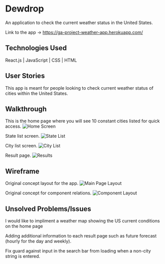 # Dewdrop
An application to check the current weather status in the United States.

Link to the app -> https://ga-project-weather-app.herokuapp.com/

## Technologies Used
React.js | JavaScript | CSS | HTML

## User Stories
This app is meant for people looking to check current weather status of cities within the United States.

## Walkthrough
This is the home page where you will see 10 constant cities listed for quick access.
![Home Screen](./read-me-images/home-screen.png)

State list screen.
![State List](./read-me-images/state-list.png)

City list screen.
![City List](./read-me-images/city-list.png)

Result page.
![Results](./read-me-images/result.png)

## Wireframe
Original concept layout for the app.
![Main Page Layout](./read-me-images/wireframe-main-layout.png)

Original concept for component relations.
![Component Layout](./read-me-images/wireframe-component-path.png)

## Unsolved Problems/Issues
I would like to impliment a weather map showing the US current conditions on the home page

Adding additional information to each result page such as future forecast (hourly for the day and weekly).

Fix guard against input in the search bar from loading when a non-city string is entered.